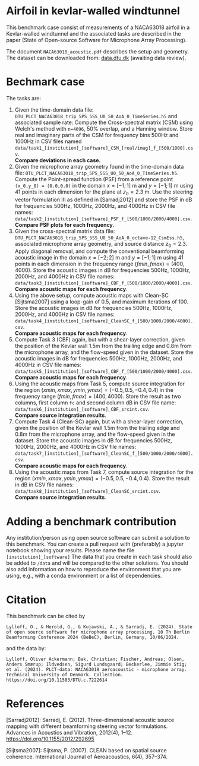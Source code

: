 # Airfoil in kevlar-walled windtunnel
This benchmark case consist of measurements of a NACA63018 airfoil in a Kevlar-walled windtunnel and the associated tasks are described in the paper (State of Open-source Software for Microphone Array Processing).

The document `NACA63018_acoustic.pdf` describes the setup and geometry. The dataset can be downloaded from: [data.dtu.dk](https://doi.org/10.11583/DTU.c.7222614) (awaiting data review).

# Bechmark case
The tasks are:

1. Given the time-domain data file: `DTU_PLCT_NACA63018_trip_5PS_5SS_U0_50_AoA_0_TimeSeries.h5` and associated sample rate: Compute the Cross-spectral matrix (CSM) using Welch's method with `n=4096`, 50% overlap, and a Hanning window. Store real and imaginary parts of the CSM for frequency bins 500Hz and 1000Hz in CSV files named  `data/task1_[institution]_[software]_CSM_[real/imag]_f_[500/1000].csv`.  
**Compare deviations in each case.**
2. Given the microphone array geometry found in the time-domain data file: 
`DTU_PLCT_NACA63018_trip_5PS_5SS_U0_50_AoA_0_TimeSeries.h5`. Compute the Point-spread function (PSF) from a reference point `(x_0,y_0) = (0.0,0.0)` in the domain $x=[-1;1]$ m and $y = [-1;1]$ m using 41 points in each dimension for the plane at $z_0 = 2.3$ m. Use the steering vector formulation III as defined in [Sarradj2012] and store the PSF in dB for frequencies 500Hz, 1000Hz, 2000Hz, and 4000Hz in CSV file names:
`data/task2_[institution]_[software]_PSF_f_[500/1000/2000/4000].csv`.  
**Compare PSF plots for each frequency**.
3. Given the cross-spectral matrix data file: 
`DTU_PLCT_NACA63018_trip_5PS_5SS_U0_50_AoA_0_octave-12_CsmEss.h5`, associated microphone array geometry, and source distance $z_0 = 2.3$. Apply diagonal removal, and compute the conventional beamforming acoustic image in the domain $x=[-2;2]$ m and $y = [-1;1]$ m using 41 points in each dimension in the frequency range $(fmin,fmax) = (400,4000)$. Store the acoustic images in dB for frequencies 500Hz, 1000Hz, 2000Hz, and 4000Hz in CSV file names:
`data/task3_[institution]_[software]_CBF_f_[500/1000/2000/4000].csv`.  
**Compare acoustic maps for each frequency**.
4. Using the above setup, compute acoustic maps with Clean-SC [Sijtsma2007] using a loop-gain of 0.5, and maximum iterations of 100. Store the acoustic images in dB for frequencies 500Hz, 1000Hz, 2000Hz, and 4000Hz in CSV file names:
`data/task4_[institution]_[software]_CleanSC_f_[500/1000/2000/4000].csv`.  
**Compare acoustic maps for each frequency**.
5. Compute Task 3 (CBF) again, but with a shear-layer correction, given the position of the Kevlar wall 1.5m from the trailing edge and 0.8m from the microphone array, and the flow-speed given in the dataset. Store the acoustic images in dB for frequencies 500Hz, 1000Hz, 2000Hz, and 4000Hz in CSV file names:
`data/task5_[institution]_[software]_CBF_f_[500/1000/2000/4000].csv`.   
**Compare acoustic maps for each frequency**.
6. Using the acoustic maps from Task 5, compute source integration for the region $(xmin,xmax,ymin,ymax) = (-0.5,0.5,-0.4,0.4)$ in the frequency range $(fmin,fmax) = (400,4000)$. Store the result as two columns, first column `fc` and second column dB in CSV file name:
`data/task6_[institution]_[software]_CBF_srcint.csv`.   
**Compare source integration results**.
7. Compute Task 4 (Clean-SC) again, but with a shear-layer correction, given the position of the Kevlar wall 1.5m from the trailing edge and 0.8m from the microphone array, and the flow-speed given in the dataset. Store the acoustic images in dB for frequencies 500Hz, 1000Hz, 2000Hz, and 4000Hz in CSV file names:
`data/task7_[institution]_[software]_CleanSC_f_[500/1000/2000/4000].csv`.   
**Compare acoustic maps for each frequency**.
8. Using the acoustic maps from Task 7, compute source integration for the region $(xmin,xmax,ymin,ymax) = (-0.5,0.5,-0.4,0.4)$. Store the result in dB in CSV file names:
`data/task8_[institution]_[software]_CleanSC_srcint.csv`.   
**Compare source integration results**. 

# Adding a benchmark contribution
Any institution/person using open source software can submit a solution to this benchmark. You can create a pull request with (preferably) a jupyter notebook showing your results. Please name the file `[institution]_[software]` The data that you create in each task should also be added to `/data` and will be compared to the other solutions. You should also add information on how to reproduce the environment that you are using, e.g., with a conda environment or a list of dependencies.

# Citation
This benchmark can be cited by 

```
Lylloff, O., & Herold, G., & Kujawski, A., & Sarradj, E. (2024). State of open source software for microphone array processing. 10 Th Berlin Beamforming Conference 2024 (BeBeC), Berlin, Germany, 10/06/2024.
```
and the data by:
```
Lylloff, Oliver Ackermann; Bak, Christian; Fischer, Andreas; Olsen, Anders Smærup; Ildvedsen, Sigurd Lundsgaard; Beckerlee, Jimmie Stig; et al. (2024). PLCT-data: NACA63018 aeroacoustic - microphone array. Technical University of Denmark. Collection. https://doi.org/10.11583/DTU.c.7222614
```

# References
[Sarradj2012]: Sarradj, E. (2012). Three-dimensional acoustic source mapping with different beamforming steering vector formulations. Advances in Acoustics and Vibration, 2012(4), 1–12. https://doi.org/10.1155/2012/292695

[Sijtsma2007]: Sijtsma, P. (2007). CLEAN based on spatial source coherence. International Journal of Aeroacoustics, 6(4), 357–374.